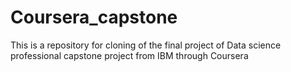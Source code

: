 # Coursera_capstone
This is a repository for cloning of the final project of Data science professional capstone project from IBM through Coursera
